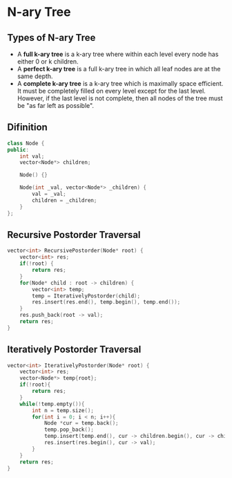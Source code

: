 # N-ary Tree

## Types of N-ary Tree

- A **full k-ary tree** is a k-ary tree where within each level every node has either 0 or k children.
- A **perfect k-ary tree** is a full k-ary tree in which all leaf nodes are at the same depth.
- A **complete k-ary tree** is a k-ary tree which is maximally space efficient. It must be completely filled on every level except for the last level. However, if the last level is not complete, then all nodes of the tree must be "as far left as possible".

## Difinition

```cpp
class Node {
public:
    int val;
    vector<Node*> children;

    Node() {}

    Node(int _val, vector<Node*> _children) {
        val = _val;
        children = _children;
    }
};
```

## Recursive Postorder Traversal

```cpp
vector<int> RecursivePostorder(Node* root) {
    vector<int> res;
    if(!root) {
        return res;
    }
    for(Node* child : root -> children) {
        vector<int> temp;
        temp = IterativelyPostorder(child);
        res.insert(res.end(), temp.begin(), temp.end());
    }
    res.push_back(root -> val);
    return res;
}
```

## Iteratively Postorder Traversal

```cpp
vector<int> IterativelyPostorder(Node* root) {
    vector<int> res;
    vector<Node*> temp{root};
    if(!root){
        return res;
    }
    while(!temp.empty()){
        int n = temp.size();
        for(int i = 0; i < n; i++){
            Node *cur = temp.back();
            temp.pop_back();
            temp.insert(temp.end(), cur -> children.begin(), cur -> children.end());
            res.insert(res.begin(), cur -> val);
        }
    }
    return res;
}
```
